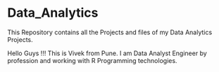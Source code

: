 # Data_Analytics
This Repository contains all the Projects and files of my Data Analytics Projects.

Hello Guys !!!
This is Vivek from Pune.
I am Data Analyst Engineer by profession and working with R Programming technologies.
